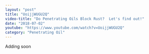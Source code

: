 ```yaml
---
layout: "post"
title: "UoijjWUGU2Q"
video-title: "Do Penetrating Oils Block Rust?  Let's find out!"
date: "2018-07-02"
youtube: "https://www.youtube.com/watch?v=UoijjWUGU2Q"
category: "Penetrating Oil"
---
```

<div class="space-y-1"><p class="text-gray-400">Adding soon</p></div>